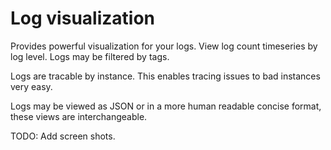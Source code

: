 # Log visualization

Provides powerful visualization for your logs. View log count timeseries by log level. Logs may be filtered by tags.

Logs are tracable by instance. This enables tracing issues to bad instances very easy.

Logs may be viewed as JSON or in a more human readable concise format, these views are interchangeable.

TODO: Add screen shots.
